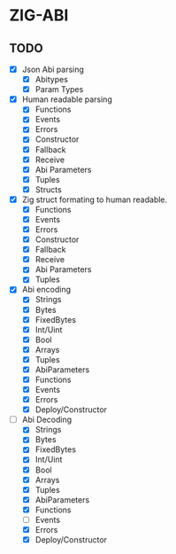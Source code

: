 # ZIG-ABI

## TODO

- [x] Json Abi parsing
  - [x] Abitypes
  - [x] Param Types

- [x] Human readable parsing
  - [x] Functions
  - [x] Events
  - [x] Errors
  - [x] Constructor
  - [x] Fallback
  - [x] Receive
  - [x] Abi Parameters
  - [x] Tuples
  - [x] Structs

- [x] Zig struct formating to human readable.
  - [x] Functions
  - [x] Events
  - [x] Errors
  - [x] Constructor
  - [x] Fallback
  - [x] Receive
  - [x] Abi Parameters
  - [x] Tuples

- [x] Abi encoding
  - [x] Strings
  - [x] Bytes
  - [x] FixedBytes
  - [x] Int/Uint
  - [x] Bool
  - [x] Arrays
  - [x] Tuples
  - [x] AbiParameters
  - [x] Functions
  - [x] Events
  - [x] Errors
  - [x] Deploy/Constructor

- [ ] Abi Decoding
  - [x] Strings
  - [x] Bytes
  - [x] FixedBytes
  - [x] Int/Uint
  - [x] Bool
  - [x] Arrays
  - [x] Tuples
  - [x] AbiParameters
  - [x] Functions
  - [ ] Events
  - [x] Errors
  - [x] Deploy/Constructor
